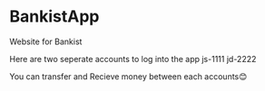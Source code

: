 # BankistApp
Website for Bankist 

Here are two seperate accounts to log into the app 
js-1111
jd-2222

You can transfer and Recieve money between each accounts😊
